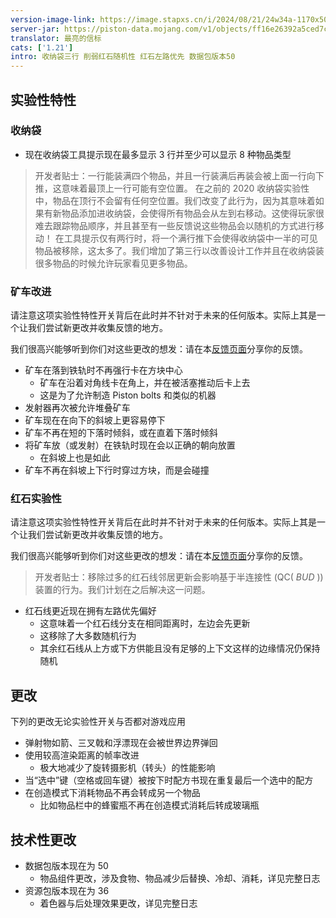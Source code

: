 ```yaml
---
version-image-link: https://image.stapxs.cn/i/2024/08/21/24w34a-1170x500-1.jpg
server-jar: https://piston-data.mojang.com/v1/objects/ff16e26392a5ced7cfe52ffdc5461cd646b9b65d/server.jar
translator: 最亮的信标
cats: ['1.21']
intro: 收纳袋三行 削弱红石随机性 红石左路优先 数据包版本50
---
```

## 实验性特性
### 收纳袋
* 现在收纳袋工具提示现在最多显示 3 行并至少可以显示 8 种物品类型

> 开发者贴士：一行能装满四个物品，并且一行装满后再装会被上面一行向下推，这意味着最顶上一行可能有空位置。
> 在之前的 2020 收纳袋实验性中，物品在顶行不会留有任何空位置。我们改变了此行为，因为其意味着如果有新物品添加进收纳袋，会使得所有物品会从左到右移动。这使得玩家很难去跟踪物品顺序，并且甚至有一些反馈说这些物品会以随机的方式进行移动！
> 在工具提示仅有两行时，将一个满行推下会使得收纳袋中一半的可见物品被移除，这太多了。我们增加了第三行以改善设计工作并且在收纳袋装很多物品的时候允许玩家看见更多物品。

### 矿车改进
请注意这项实验性特性开关背后在此时并不针对于未来的任何版本。实际上其是一个让我们尝试新更改并收集反馈的地方。

我们很高兴能够听到你们对这些更改的想发：请在本[反馈页面](https://aka.ms/fbcarts)分享你的反馈。

* 矿车在落到铁轨时不再强行卡在方块中心
    * 矿车在沿着对角线卡在角上，并在被活塞推动后卡上去
    * 这是为了允许制造 Piston bolts 和类似的机器
* 发射器再次被允许堆叠矿车
* 矿车现在在向下的斜坡上更容易停下
* 矿车不再在短的下落时倾斜，或在直着下落时倾斜
* 将矿车放（或发射）在铁轨时现在会以正确的朝向放置
    * 在斜坡上也是如此
* 矿车不再在斜坡上下行时穿过方块，而是会碰撞

### 红石实验性

请注意这项实验性特性开关背后在此时并不针对于未来的任何版本。实际上其是一个让我们尝试新更改并收集反馈的地方。

我们很高兴能够听到你们对这些更改的想发：请在本[反馈页面](https://aka.ms/fbredstone)分享你的反馈。

> 开发者贴士：移除过多的红石线邻居更新会影响基于半连接性 (QC( *BUD* )) 装置的行为。我们计划在之后解决这一问题。

* 红石线更近现在拥有左路优先偏好
    * 这意味着一个红石线分支在相同距离时，左边会先更新
    * 这移除了大多数随机行为
    * 其余红石线从上方或下方供能且没有足够的上下文这样的边缘情况仍保持随机

## 更改
下列的更改无论实验性开关与否都对游戏应用

* 弹射物如箭、三叉戟和浮漂现在会被世界边界弹回
* 使用较高渲染距离的帧率改进
    * 极大地减少了旋转摄影机（转头）的性能影响
* 当“选中”键（空格或回车键）被按下时配方书现在重复最后一个选中的配方
* 在创造模式下消耗物品不再会转成另一个物品
    * 比如物品栏中的蜂蜜瓶不再在创造模式消耗后转成玻璃瓶

## 技术性更改
* 数据包版本现在为 50
    * 物品组件更改，涉及食物、物品减少后替换、冷却、消耗，详见完整日志
* 资源包版本现在为 36
    * 着色器与后处理效果更改，详见完整日志